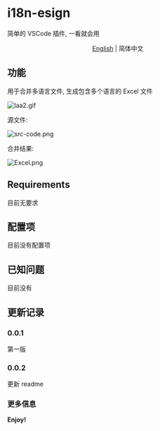 # i18n-esign

简单的 VSCode 插件, 一看就会用

<p align='center'>
<a href="https://github.com/antfu/i18n-ally/blob/master/README.md">English</a> | 简体中文
</p>

## 功能

用于合并多语言文件, 生成包含多个语言的 Excel 文件

![laa2.gif](https://i.loli.net/2020/04/30/kt1QnPuefgpKWAr.gif)

源文件:

![src-code.png](https://i.loli.net/2020/04/30/RQK6PzqrG1DxBAV.png)

合并结果:

![Excel.png](https://i.loli.net/2020/04/30/LDnbU3VsR1TaFHi.png)

## Requirements

目前无要求

## 配置项

目前没有配置项

## 已知问题

目前没有

## 更新记录

### 0.0.1

第一版

### 0.0.2

更新 readme

### 更多信息



**Enjoy!**
